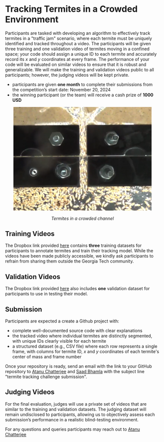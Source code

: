 # Tracking Termites in a Crowded Environment

Participants are tasked with developing an algorithm to effectively track termites in a "traffic jam" scenario, where each termite must be uniquely identified and tracked throughout a video. The participants will be given three training and one validation video of termites moving in a confined space; your code should assign a unique ID to each termite and accurately record its $x$ and $y$ coordinates at every frame. The performance of your code will be evaluated on similar videos to ensure that it is robust and generalizable. We will make the training and validation videos public to all participants; however, the judging videos will be kept private. 

* participants are given **one month** to complete their submissions from the competition’s start date: November 20, 2024
* the winning participant (or the team) will receive a cash prize of **1000 USD**
  
<p align="center">
  <img src="https://github.com/AtanuChatterjee/termites/blob/main/image.png" width="450"/>
</p>
<p align="center"><em>Termites in a crowded channel</em></p>

## Training Videos

The Dropbox link provided [here](https://www.dropbox.com/scl/fo/5av213chivoadlzky7yzu/AK3eSUc__VNk_Bzv3-XRWEQ?rlkey=p0m258ja85r29iudv4tz8hc01&st=jj5gbvgp&dl=0) contains **three** training datasets for participants to annotate termites and train their tracking model. While the videos have been made publicly accessible, we kindly ask participants to refrain from sharing them outside the Georgia Tech community.

## Validation Videos

The Dropbox link provided [here](https://www.dropbox.com/scl/fo/5av213chivoadlzky7yzu/AK3eSUc__VNk_Bzv3-XRWEQ?rlkey=p0m258ja85r29iudv4tz8hc01&st=jj5gbvgp&dl=0) also includes **one** validation dataset for participants to use in testing their model. 

## Submission

Participants are expected a create a Github project with: 
* complete well-documented source code with clear explanations
* the tracked video where individual termites are distinctly segmented, with unique IDs clearly visible for each termite
* a structured dataset (e.g., CSV file) where each row represents a single frame, with columns for termite ID, $x$ and $y$ coordinates of each termite's center of mass and frame number

Once your repository is ready, send an email with the link to your GitHub repository to [Atanu Chatterjee](mailto:achatterjee96@gatech.edu) and [Saad Bhamla](mailto:saadb@gatech.edu) with the subject line "termite tracking challenge submission".

## Judging Videos

For the final evaluation, judges will use a private set of videos that are similar to the training and validation datasets. The judging dataset will remain undisclosed to participants, allowing us to objectively assess each submission’s performance in a realistic blind-testing environment.

For any questions and queries participants may reach out to [Atanu Chatterjee](mailto:achatterjee96@gatech.edu) 
